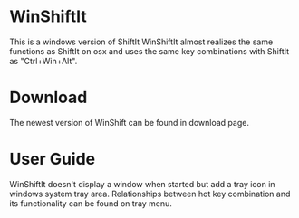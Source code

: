 # WinShiftIt
This is a windows version of ShiftIt
WinShiftIt almost realizes the same functions as ShiftIt on osx and uses the same key combinations with ShiftIt as "Ctrl+Win+Alt". 
# Download
The newest version of WinShift can be found in download page.
# User Guide
WinShiftIt doesn't display a window when started but add a tray icon in windows system tray area.
Relationships between hot key combination and its functionality can be found on tray menu.

